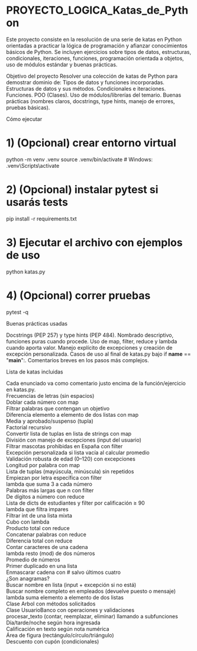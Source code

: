 # PROYECTO_LOGICA_Katas_de_Python
Este proyecto consiste en la resolución de una serie de katas en Python orientadas a practicar la lógica de programación y afianzar conocimientos básicos de Python. Se incluyen ejercicios sobre tipos de datos, estructuras, condicionales, iteraciones, funciones, programación orientada a objetos, uso de módulos estándar y buenas prácticas.


Objetivo del proyecto
Resolver una colección de katas de Python para demostrar dominio de:
Tipos de datos y funciones incorporadas.
Estructuras de datos y sus métodos.
Condicionales e iteraciones.
Funciones.
POO (Clases).
Uso de módulos/librerías del temario.
Buenas prácticas (nombres claros, docstrings, type hints, manejo de errores, pruebas básicas).

Cómo ejecutar
# 1) (Opcional) crear entorno virtual
python -m venv .venv
source .venv/bin/activate # Windows: .venv\Scripts\activate

# 2) (Opcional) instalar pytest si usarás tests
pip install -r requirements.txt

# 3) Ejecutar el archivo con ejemplos de uso
python katas.py

# 4) (Opcional) correr pruebas
pytest -q


Buenas prácticas usadas

Docstrings (PEP 257) y type hints (PEP 484).
Nombrado descriptivo, funciones puras cuando procede.
Uso de map, filter, reduce y lambda cuando aporta valor.
Manejo explícito de excepciones y creación de excepción personalizada.
Casos de uso al final de katas.py bajo if __name__ == "__main__":.
Comentarios breves en los pasos más complejos.


Lista de katas incluidas

Cada enunciado va como comentario justo encima de la función/ejercicio en katas.py.  
Frecuencias de letras (sin espacios)  
Doblar cada número con map  
Filtrar palabras que contengan un objetivo  
Diferencia elemento a elemento de dos listas con map  
Media y aprobado/suspenso (tupla)  
Factorial recursivo  
Convertir lista de tuplas en lista de strings con map  
División con manejo de excepciones (input del usuario)  
Filtrar mascotas prohibidas en España con filter  
Excepción personalizada si lista vacía al calcular promedio  
Validación robusta de edad (0–120) con excepciones  
Longitud por palabra con map  
Lista de tuplas (mayúscula, minúscula) sin repetidos  
Empiezan por letra específica con filter  
lambda que suma 3 a cada número  
Palabras más largas que n con filter  
De dígitos a número con reduce  
Lista de dicts de estudiantes y filter por calificación ≥ 90  
lambda que filtra impares  
Filtrar int de una lista mixta  
Cubo con lambda  
Producto total con reduce  
Concatenar palabras con reduce  
Diferencia total con reduce  
Contar caracteres de una cadena  
lambda resto (mod) de dos números  
Promedio de números  
Primer duplicado en una lista  
Enmascarar cadena con # salvo últimos cuatro  
¿Son anagramas?  
Buscar nombre en lista (input + excepción si no está)  
Buscar nombre completo en empleados (devuelve puesto o mensaje)  
lambda suma elemento a elemento de dos listas  
Clase Arbol con métodos solicitados  
Clase UsuarioBanco con operaciones y validaciones  
procesar_texto (contar, reemplazar, eliminar) llamando a subfunciones  
Día/tarde/noche según hora ingresada  
Calificación en texto según nota numérica  
Área de figura (rectángulo/círculo/triángulo)  
Descuento con cupón (condicionales)  


